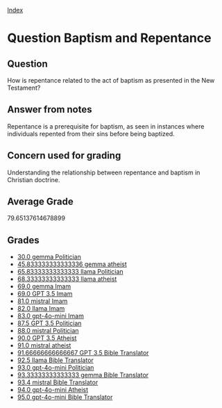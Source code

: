 
[Index](../../index.md)
# Question Baptism and Repentance
## Question
How is repentance related to the act of baptism as presented in the New Testament?

## Answer from notes
Repentance is a prerequisite for baptism, as seen in instances where individuals repented from their sins before being baptized.

## Concern used for grading
Understanding the relationship between repentance and baptism in Christian doctrine.

## Average Grade
79.65137614678899

## Grades
 * [30.0 gemma Politician](../answers/gemma_Politician/Baptism_and_Repentance.md)
 * [45.833333333333336 gemma atheist](../answers/gemma_atheist/Baptism_and_Repentance.md)
 * [65.83333333333333 llama Politician](../answers/llama_Politician/Baptism_and_Repentance.md)
 * [68.33333333333333 llama atheist](../answers/llama_atheist/Baptism_and_Repentance.md)
 * [69.0 gemma Imam](../answers/gemma_Imam/Baptism_and_Repentance.md)
 * [69.0 GPT 3.5 Imam](../answers/GPT_3.5_Imam/Baptism_and_Repentance.md)
 * [81.0 mistral Imam](../answers/mistral_Imam/Baptism_and_Repentance.md)
 * [82.0 llama Imam](../answers/llama_Imam/Baptism_and_Repentance.md)
 * [83.0 gpt-4o-mini Imam](../answers/gpt-4o-mini_Imam/Baptism_and_Repentance.md)
 * [87.5 GPT 3.5 Politician](../answers/GPT_3.5_Politician/Baptism_and_Repentance.md)
 * [88.0 mistral Politician](../answers/mistral_Politician/Baptism_and_Repentance.md)
 * [90.0 GPT 3.5 Atheist](../answers/GPT_3.5_Atheist/Baptism_and_Repentance.md)
 * [91.0 mistral atheist](../answers/mistral_atheist/Baptism_and_Repentance.md)
 * [91.66666666666667 GPT 3.5 Bible Translator](../answers/GPT_3.5_Bible_Translator/Baptism_and_Repentance.md)
 * [92.5 llama Bible Translator](../answers/llama_Bible_Translator/Baptism_and_Repentance.md)
 * [93.0 gpt-4o-mini Politician](../answers/gpt-4o-mini_Politician/Baptism_and_Repentance.md)
 * [93.33333333333333 gemma Bible Translator](../answers/gemma_Bible_Translator/Baptism_and_Repentance.md)
 * [93.4 mistral Bible Translator](../answers/mistral_Bible_Translator/Baptism_and_Repentance.md)
 * [94.0 gpt-4o-mini Atheist](../answers/gpt-4o-mini_Atheist/Baptism_and_Repentance.md)
 * [95.0 gpt-4o-mini Bible Translator](../answers/gpt-4o-mini_Bible_Translator/Baptism_and_Repentance.md)
